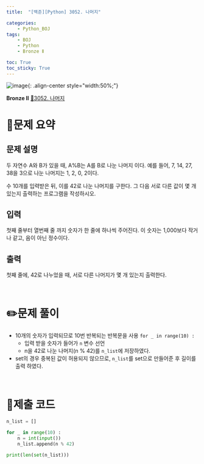 ```yaml
---
title:  "[백준][Python] 3052. 나머지" 

categories: 
    - Python_BOJ
tags: 
    - BOJ
    - Python
    - Bronze Ⅱ

toc: True
toc_sticky: True
---
```

![image](https://github.com/user-attachments/assets/32319fe8-99e9-4031-b5d1-9f1909b510dc){: .align-center style="width:50%;"}

**Bronze Ⅱ** 
[🔗3052. 나머지](https://www.acmicpc.net/problem/3052)

<h1>📝문제 요약</h1>

<h2>문제 설명</h2> 

두 자연수 A와 B가 있을 때, A%B는 A를 B로 나눈 나머지 이다. 예를 들어, 7, 14, 27, 38을 3으로 나눈 나머지는 1, 2, 0, 2이다.

수 10개를 입력받은 뒤, 이를 42로 나눈 나머지를 구한다. 그 다음 서로 다른 값이 몇 개 있는지 출력하는 프로그램을 작성하시오.

<h2>입력</h2>

첫째 줄부터 열번째 줄 까지 숫자가 한 줄에 하나씩 주어진다. 이 숫자는 1,000보다 작거나 같고, 음이 아닌 정수이다.

<h2>출력</h2>

첫째 줄에, 42로 나누었을 때, 서로 다른 나머지가 몇 개 있는지 출력한다.

<br>

<h1>✏️문제 풀이</h1>

- 10개의 숫자가 입력되므로 10번 반복되는 반복문을 사용 `for _ in range(10) :`
    - 입력 받을 숫자가 들어가 `n` 변수 선언
    - n을 42로 나눈 나머지(n % 42)를 `n_list`에 저장하였다.
- set의 경우 중복된 값이 허용되지 않으므로, `n_list`를 set으로 만들어준 후 길이를 출력 하였다.


<br>

<h1>💯제출 코드</h1>

```python
n_list = []

for _ in range(10) :
    n = int(input())
    n_list.append(n % 42)

print(len(set(n_list)))
```